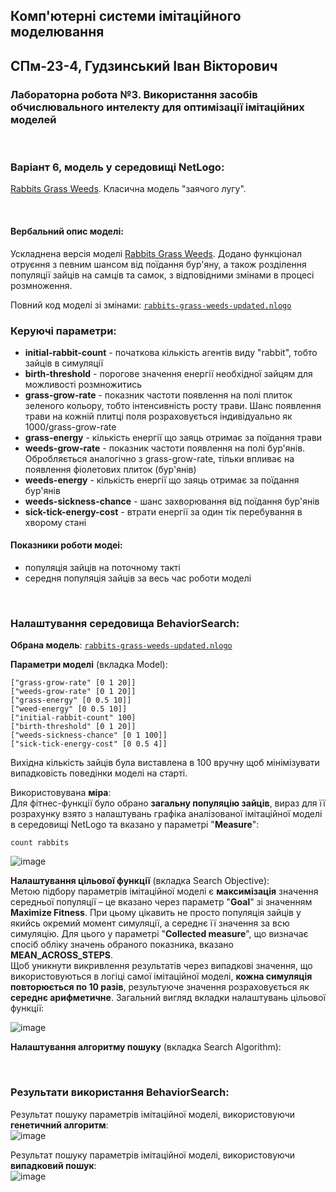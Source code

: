 ## Комп'ютерні системи імітаційного моделювання
## СПм-23-4, **Гудзинський Іван Вікторович**
### Лабораторна робота №**3**. Використання засобів обчислювального интелекту для оптимізації імітаційних моделей

<br>

### Варіант 6, модель у середовищі NetLogo:
[Rabbits Grass Weeds](http://www.netlogoweb.org/launch#http://www.netlogoweb.org/assets/modelslib/Sample%20Models/Biology/Rabbits%20Grass%20Weeds.nlogo). Класична модель "заячого лугу".


<br>

#### Вербальний опис моделі:
Ускладнена версія моделі [Rabbits Grass Weeds](http://www.netlogoweb.org/launch#http://www.netlogoweb.org/assets/modelslib/Sample%20Models/Biology/Rabbits%20Grass%20Weeds.nlogo). Додано функціонал отруєння з певним шансом від поїдання бур'яну, а також розділення популяції зайців на самців та самок, з відповідними змінами в процесі розмноження.

Повний код моделі зі змінами: [`rabbits-grass-weeds-updated.nlogo`](rabbits-grass-weeds-updated.nlogo)

### Керуючі параметри:
- **initial-rabbit-count** - початкова кількість агентів виду "rabbit", тобто зайців в симуляції
- **birth-threshold** - порогове значення енергії необхідної зайцям для можливості розмножитись
- **grass-grow-rate** - показник частоти появлення на полі плиток зеленого кольору, тобто інтенсивність росту трави. Шанс появлення трави на кожній плитці поля розраховується індивідуально як 1000/grass-grow-rate
- **grass-energy** - кількість енергії що заяць отримає за поїдання трави
- **weeds-grow-rate** - показник частоти появлення на полі бур'янів. Обробляється аналогічно з grass-grow-rate, тільки впливає на появлення фіолетових плиток (бур'янів)
- **weeds-energy** - кількість енергії що заяць отримає за поїдання бур'янів
- **weeds-sickness-chance** - шанс захворювання від поїдання бур'янів
- **sick-tick-energy-cost** - втрати енергії за один тік перебування в хворому стані

#### Показники роботи модеі:
- популяція зайців на поточному такті
- середня популяція зайців за весь час роботи моделі

<br>

### Налаштування середовища BehaviorSearch:

**Обрана модель**:
[`rabbits-grass-weeds-updated.nlogo`](rabbits-grass-weeds-updated.nlogo)

**Параметри моделі** (вкладка Model):  
```
["grass-grow-rate" [0 1 20]]
["weeds-grow-rate" [0 1 20]]
["grass-energy" [0 0.5 10]]
["weed-energy" [0 0.5 10]]
["initial-rabbit-count" 100]
["birth-threshold" [0 1 20]]
["weeds-sickness-chance" [0 1 100]]
["sick-tick-energy-cost" [0 0.5 4]]
```

Вихідна кількість зайців була виставлена в 100 вручну щоб мінімізувати випадковість поведінки моделі на старті.

Використовувана **міра**:  
Для фітнес-функції було обрано **загальну популяцію зайців**, вираз для її розрахунку взято з налаштувань графіка аналізованої імітаційної моделі в середовищі NetLogo та вказано у параметрі "**Measure**":

`count rabbits`

![image](https://github.com/user-attachments/assets/1f2d06ec-43bb-4251-864d-0b9be643b227)


**Налаштування цільової функції** (вкладка Search Objective):  
Метою підбору параметрів імітаційної моделі є **максимізація** значення середньої популяції – це вказано через параметр "**Goal**" зі значенням **Maximize Fitness**. При цьому цікавить не просто популяція зайців у якийсь окремий момент симуляції, а середнє її значення за всю симуляцію. Для цього у параметрі "**Collected measure**", що визначає спосіб обліку значень обраного показника, вказано **MEAN_ACROSS_STEPS**.  
Щоб уникнути викривлення результатів через випадкові значення, що використовуються в логіці самої імітаційної моделі, **кожна симуляція повторюється по 10 разів**, результуюче значення розраховується як **середнє арифметичне**. 
Загальний вигляд вкладки налаштувань цільової функції:

![image](https://github.com/user-attachments/assets/e36c5749-eeab-4e9a-9d2b-a5b5bedd65d2)

**Налаштування алгоритму пошуку** (вкладка Search Algorithm):

<br>

### Результати використання BehaviorSearch:
Результат пошуку параметрів імітаційної моделі, використовуючи **генетичний алгоритм**:  
![image](https://github.com/user-attachments/assets/ce101b45-c283-4507-9efa-986901c91c74)

Результат пошуку параметрів імітаційної моделі, використовуючи **випадковий пошук**:  
![image](https://github.com/user-attachments/assets/437a8cb0-64c8-420f-9512-02f11b0cf9ba)
